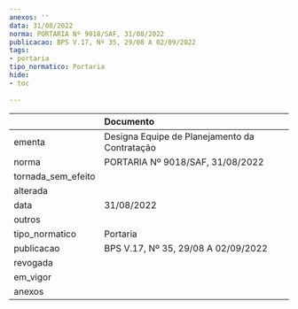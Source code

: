 ```yaml
---
anexos: ''
data: 31/08/2022
norma: PORTARIA Nº 9018/SAF, 31/08/2022
publicacao: BPS V.17, Nº 35, 29/08 A 02/09/2022
tags:
- portaria
tipo_normatico: Portaria
hide: 
- toc 
 
---
```


|                    | Documento                                     |
|:-------------------|:----------------------------------------------|
| ementa             | Designa Equipe de Planejamento da Contratação |
| norma              | PORTARIA Nº 9018/SAF, 31/08/2022              |
| tornada_sem_efeito |                                               |
| alterada           |                                               |
| data               | 31/08/2022                                    |
| outros             |                                               |
| tipo_normatico     | Portaria                                      |
| publicacao         | BPS V.17, Nº 35, 29/08 A 02/09/2022           |
| revogada           |                                               |
| em_vigor           |                                               |
| anexos             |                                               |